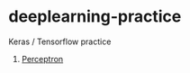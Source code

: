 # deeplearning-practice
Keras / Tensorflow practice</br>

1. [Perceptron](https://github.com/paperrune/deeplearning-practice/tree/master/Perceptron)
